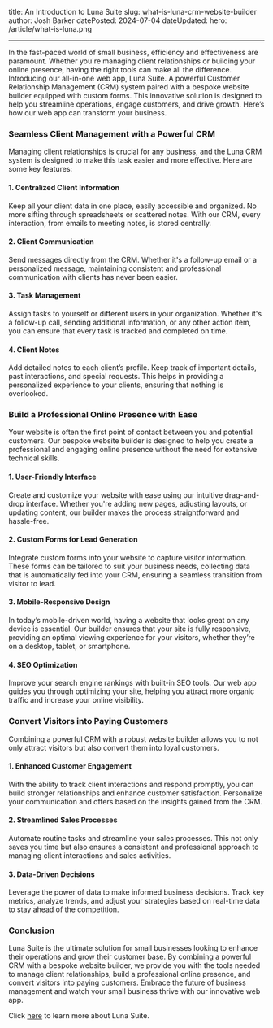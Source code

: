 title: An Introduction to Luna Suite
slug: what-is-luna-crm-website-builder
author: Josh Barker
datePosted: 2024-07-04
dateUpdated:
hero: /article/what-is-luna.png

---
In the fast-paced world of small business, efficiency and effectiveness are paramount. Whether you're managing client relationships or building your online presence, having the right tools can make all the difference. Introducing our all-in-one web app, Luna Suite. A powerful Customer Relationship Management (CRM) system paired with a bespoke website builder equipped with custom forms. This innovative solution is designed to help you streamline operations, engage customers, and drive growth. Here’s how our web app can transform your business.

### Seamless Client Management with a Powerful CRM

Managing client relationships is crucial for any business, and the Luna CRM system is designed to make this task easier and more effective. Here are some key features:

#### 1. Centralized Client Information
Keep all your client data in one place, easily accessible and organized. No more sifting through spreadsheets or scattered notes. With our CRM, every interaction, from emails to meeting notes, is stored centrally.

#### 2. Client Communication
Send messages directly from the CRM. Whether it's a follow-up email or a personalized message, maintaining consistent and professional communication with clients has never been easier.

#### 3. Task Management
Assign tasks to yourself or different users in your organization. Whether it's a follow-up call, sending additional information, or any other action item, you can ensure that every task is tracked and completed on time.

#### 4. Client Notes
Add detailed notes to each client’s profile. Keep track of important details, past interactions, and special requests. This helps in providing a personalized experience to your clients, ensuring that nothing is overlooked.

### Build a Professional Online Presence with Ease

Your website is often the first point of contact between you and potential customers. Our bespoke website builder is designed to help you create a professional and engaging online presence without the need for extensive technical skills.

#### 1. User-Friendly Interface
Create and customize your website with ease using our intuitive drag-and-drop interface. Whether you're adding new pages, adjusting layouts, or updating content, our builder makes the process straightforward and hassle-free.

#### 2. Custom Forms for Lead Generation
Integrate custom forms into your website to capture visitor information. These forms can be tailored to suit your business needs, collecting data that is automatically fed into your CRM, ensuring a seamless transition from visitor to lead.

#### 3. Mobile-Responsive Design
In today’s mobile-driven world, having a website that looks great on any device is essential. Our builder ensures that your site is fully responsive, providing an optimal viewing experience for your visitors, whether they’re on a desktop, tablet, or smartphone.

#### 4. SEO Optimization
Improve your search engine rankings with built-in SEO tools. Our web app guides you through optimizing your site, helping you attract more organic traffic and increase your online visibility.

### Convert Visitors into Paying Customers

Combining a powerful CRM with a robust website builder allows you to not only attract visitors but also convert them into loyal customers.

#### 1. Enhanced Customer Engagement
With the ability to track client interactions and respond promptly, you can build stronger relationships and enhance customer satisfaction. Personalize your communication and offers based on the insights gained from the CRM.

#### 2. Streamlined Sales Processes
Automate routine tasks and streamline your sales processes. This not only saves you time but also ensures a consistent and professional approach to managing client interactions and sales activities.

#### 3. Data-Driven Decisions
Leverage the power of data to make informed business decisions. Track key metrics, analyze trends, and adjust your strategies based on real-time data to stay ahead of the competition.

### Conclusion

Luna Suite is the ultimate solution for small businesses looking to enhance their operations and grow their customer base. By combining a powerful CRM with a bespoke website builder, we provide you with the tools needed to manage client relationships, build a professional online presence, and convert visitors into paying customers. Embrace the future of business management and watch your small business thrive with our innovative web app.

Click [here](https://lunacrm.co) to learn more about Luna Suite.